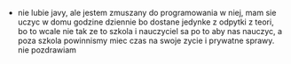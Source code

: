 - nie lubie javy, ale jestem zmuszany do programowania w niej, mam sie uczyc w domu godzine dziennie bo dostane jedynke z odpytki z teori, bo to wcale nie tak ze to szkola i nauczyciel sa po to aby nas nauczyc, a poza szkola powinnismy miec czas na swoje zycie i prywatne sprawy. nie pozdrawiam
